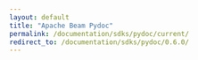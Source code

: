 ```yaml
---
layout: default
title: "Apache Beam Pydoc"
permalink: /documentation/sdks/pydoc/current/
redirect_to: /documentation/sdks/pydoc/0.6.0/
---
```

